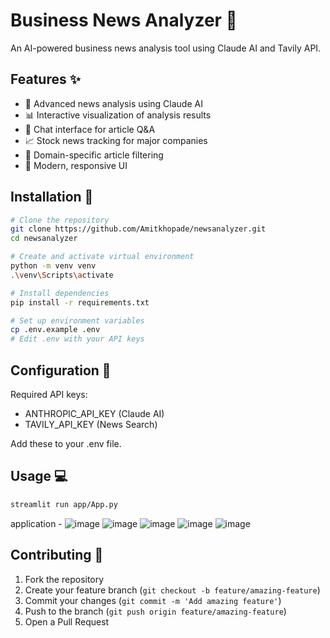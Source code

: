 # Business News Analyzer 📰

An AI-powered business news analysis tool using Claude AI and Tavily API.

## Features ✨

- 🤖 Advanced news analysis using Claude AI
- 📊 Interactive visualization of analysis results
- 💬 Chat interface for article Q&A
- 📈 Stock news tracking for major companies
- 🎯 Domain-specific article filtering
- 📱 Modern, responsive UI

## Installation 🚀

```bash
# Clone the repository
git clone https://github.com/Amitkhopade/newsanalyzer.git
cd newsanalyzer

# Create and activate virtual environment
python -m venv venv
.\venv\Scripts\activate

# Install dependencies
pip install -r requirements.txt

# Set up environment variables
cp .env.example .env
# Edit .env with your API keys
```

## Configuration 🔧

Required API keys:
- ANTHROPIC_API_KEY (Claude AI)
- TAVILY_API_KEY (News Search)

Add these to your .env file.

## Usage 💻

```bash
streamlit run app/App.py
```

application - ![image](https://github.com/user-attachments/assets/58822e68-00e8-437a-b1bb-5ec4307b177a)
![image](https://github.com/user-attachments/assets/e5e7dcbb-c8e8-4dd6-b618-24bc86c23cef)
![image](https://github.com/user-attachments/assets/5c2d11e9-70ed-479c-833d-93afb9f50e20)
![image](https://github.com/user-attachments/assets/57155195-a9c3-4af1-b27b-13c59aa52936)
![image](https://github.com/user-attachments/assets/c6bea342-c6a1-47be-ab74-26197a8d8f20)






## Contributing 🤝

1. Fork the repository
2. Create your feature branch (`git checkout -b feature/amazing-feature`)
3. Commit your changes (`git commit -m 'Add amazing feature'`)
4. Push to the branch (`git push origin feature/amazing-feature`)
5. Open a Pull Request
